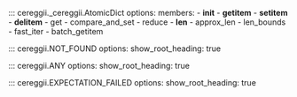 ::: cereggii._cereggii.AtomicDict
    options:
        members:
            - __init__
            - __getitem__
            - __setitem__
            - __delitem__
            - get
            - compare_and_set
            - reduce
            - __len__
            - approx_len
            - len_bounds
            - fast_iter
            - batch_getitem 

::: cereggii.NOT_FOUND
    options:
        show_root_heading: true

::: cereggii.ANY
    options:
        show_root_heading: true

::: cereggii.EXPECTATION_FAILED
    options:
        show_root_heading: true

